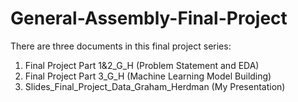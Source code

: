 # General-Assembly-Final-Project
There are three documents in this final project series: 

1. Final Project Part 1&2_G_H (Problem Statement and EDA)
2. Final Project Part 3_G_H (Machine Learning Model Building) 
3. Slides_Final_Project_Data_Graham_Herdman (My Presentation) 
